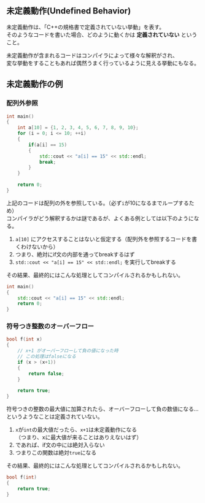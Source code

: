 ## 未定義動作(Undefined Behavior)
未定義動作は、「C++の規格書で定義されていない挙動」を表す。  
そのようなコードを書いた場合、どのように動くかは **定義されていない** ということ。

未定義動作が含まれるコードはコンパイラによって様々な解釈がされ、  
変な挙動をすることもあれば偶然うまく行っているように見える挙動にもなる。

## 未定義動作の例
### 配列外参照

```cpp
int main()
{
	int a[10] = {1, 2, 3, 4, 5, 6, 7, 8, 9, 10};
	for (i = 0; i <= 10; ++i)
	{
		if(a[i] == 15)
		{
			std::cout << "a[i] == 15" << std::endl;
			break;
		}
	}
	
	return 0;
}
```
上記のコードは配列の外を参照している。（必ず`i`が10になるまでループするため）    
コンパイラがどう解釈するかは謎であるが、よくある例としては以下のようになる。

1.  `a[10]` にアクセスすることはないと仮定する（配列外を参照するコードを書くわけないから）
2.  つまり、絶対にif文の内部を通ってbreakするはず
3.  `std::cout << "a[i] == 15" << std::endl;` を実行してbreakする

その結果、最終的にはこんな処理としてコンパイルされるかもしれない。

```cpp
int main()
{
	std::cout << "a[i] == 15" << std::endl;
	return 0;
}
```

### 符号つき整数のオーバーフロー
```cpp
bool f(int x) 
{
	// x+1 がオーバーフローして負の値になった時
	// この処理はfalseになる
	if (x > (x+1))
	{
		return false;
	}
	
	return true;
}
```

符号つきの整数の最大値に加算されたら、オーバーフローして負の数値になる…  
というようなことは定義されていない。

1. `x`が`int`の最大値だったら、`x+1`は未定義動作になる  
  （つまり、xに最大値が来ることはありえないはず）
2. であれば、if文の中には絶対入らない
3. つまりこの関数は絶対`true`になる

その結果、最終的にはこんな処理としてコンパイルされるかもしれない。

```cpp
bool f(int)
{
	return true;
}
```